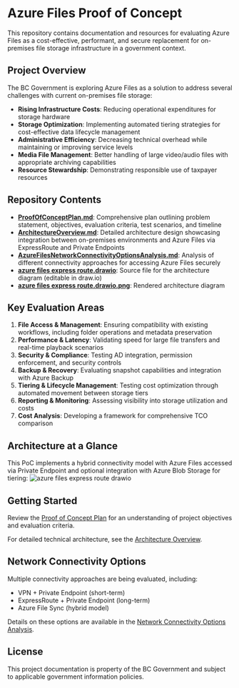 # Azure Files Proof of Concept

This repository contains documentation and resources for evaluating Azure Files as a cost-effective, performant, and secure replacement for on-premises file storage infrastructure in a government context.

## Project Overview

The BC Government is exploring Azure Files as a solution to address several challenges with current on-premises file storage:

- **Rising Infrastructure Costs**: Reducing operational expenditures for storage hardware
- **Storage Optimization**: Implementing automated tiering strategies for cost-effective data lifecycle management
- **Administrative Efficiency**: Decreasing technical overhead while maintaining or improving service levels
- **Media File Management**: Better handling of large video/audio files with appropriate archiving capabilities
- **Resource Stewardship**: Demonstrating responsible use of taxpayer resources

## Repository Contents

- **[ProofOfConceptPlan.md](ProofOfConceptPlan.md)**: Comprehensive plan outlining problem statement, objectives, evaluation criteria, test scenarios, and timeline
- **[ArchitectureOverview.md](ArchitectureOverview.md)**: Detailed architecture design showcasing integration between on-premises environments and Azure Files via ExpressRoute and Private Endpoints
- **[AzureFilesNetworkConnectivityOptionsAnalysis.md](AzureFilesNetworkConnectivityOptionsAnalysis.md)**: Analysis of different connectivity approaches for accessing Azure Files securely
- **[azure files express route.drawio](azure%20files%20express%20route.drawio)**: Source file for the architecture diagram (editable in draw.io)
- **[azure files express route.drawio.png](azure%20files%20express%20route.drawio.png)**: Rendered architecture diagram

## Key Evaluation Areas

1. **File Access & Management**: Ensuring compatibility with existing workflows, including folder operations and metadata preservation
2. **Performance & Latency**: Validating speed for large file transfers and real-time playback scenarios
3. **Security & Compliance**: Testing AD integration, permission enforcement, and security controls
4. **Backup & Recovery**: Evaluating snapshot capabilities and integration with Azure Backup
5. **Tiering & Lifecycle Management**: Testing cost optimization through automated movement between storage tiers
6. **Reporting & Monitoring**: Assessing visibility into storage utilization and costs
7. **Cost Analysis**: Developing a framework for comprehensive TCO comparison

## Architecture at a Glance

This PoC implements a hybrid connectivity model with Azure Files accessed via Private Endpoint and optional integration with Azure Blob Storage for tiering:
![azure files express route drawio](https://github.com/user-attachments/assets/e2ef13f6-501c-466a-82ee-654add681e0a)

## Getting Started

Review the [Proof of Concept Plan](ProofOfConceptPlan.md) for an understanding of project objectives and evaluation criteria.

For detailed technical architecture, see the [Architecture Overview](ArchitectureOverview.md).

## Network Connectivity Options

Multiple connectivity approaches are being evaluated, including:
- VPN + Private Endpoint (short-term)
- ExpressRoute + Private Endpoint (long-term)
- Azure File Sync (hybrid model)

Details on these options are available in the [Network Connectivity Options Analysis](AzureFilesNetworkConnectivityOptionsAnalysis.md).

## License

This project documentation is property of the BC Government and subject to applicable government information policies.
